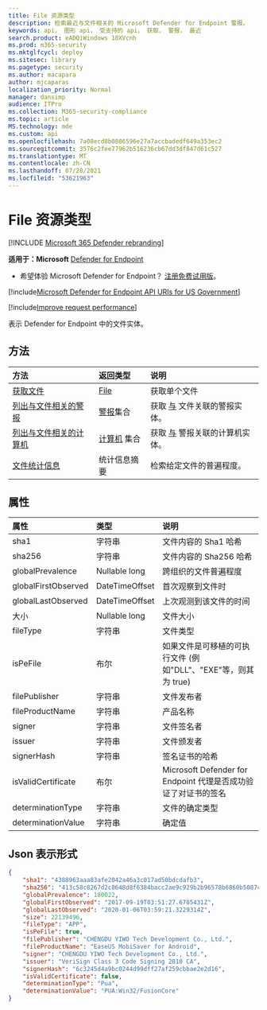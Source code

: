 ```yaml
---
title: File 资源类型
description: 检索最近与文件相关的 Microsoft Defender for Endpoint 警报。
keywords: api， 图形 api， 受支持的 api， 获取， 警报， 最近
search.product: eADQiWindows 10XVcnh
ms.prod: m365-security
ms.mktglfcycl: deploy
ms.sitesec: library
ms.pagetype: security
ms.author: macapara
author: mjcaparas
localization_priority: Normal
manager: dansimp
audience: ITPro
ms.collection: M365-security-compliance
ms.topic: article
MS.technology: mde
ms.custom: api
ms.openlocfilehash: 7a08ecd8b0086596e27a7accbadedf649a353ec2
ms.sourcegitcommit: 3576c2fee77962b516236cb67dd3df847d61c527
ms.translationtype: MT
ms.contentlocale: zh-CN
ms.lasthandoff: 07/28/2021
ms.locfileid: "53621963"
---
```

# <a name="file-resource-type"></a>File 资源类型

[!INCLUDE [Microsoft 365 Defender rebranding](../../includes/microsoft-defender.md)]


**适用于：Microsoft** [Defender for Endpoint](https://go.microsoft.com/fwlink/?linkid=2154037)

- 希望体验 Microsoft Defender for Endpoint？ [注册免费试用版](https://www.microsoft.com/microsoft-365/windows/microsoft-defender-atp?ocid=docs-wdatp-exposedapis-abovefoldlink)。

[!include[Microsoft Defender for Endpoint API URIs for US Government](../../includes/microsoft-defender-api-usgov.md)]

[!include[Improve request performance](../../includes/improve-request-performance.md)]

表示 Defender for Endpoint 中的文件实体。

## <a name="methods"></a>方法

方法|返回类型 |说明
:---|:---|:---
[获取文件](get-file-information.md) | [File](files.md) | 获取单个文件 
[列出与文件相关的警报](get-file-related-alerts.md) | [警报](alerts.md)集合 | 获取 [与](alerts.md) 文件关联的警报实体。
[列出与文件相关的计算机](get-file-related-machines.md) | [计算机](machine.md) 集合 | 获取 [与](machine.md) 警报关联的计算机实体。
[文件统计信息](get-file-statistics.md) | 统计信息摘要 | 检索给定文件的普遍程度。


## <a name="properties"></a>属性

|属性 | 类型 | 说明 |
|:---|:---|:---|
|sha1 | 字符串 | 文件内容的 Sha1 哈希 |
|sha256 | 字符串 | 文件内容的 Sha256 哈希 |
|globalPrevalence | Nullable long | 跨组织的文件普遍程度 |
|globalFirstObserved | DateTimeOffset | 首次观察到文件时 |
|globalLastObserved | DateTimeOffset | 上次观测到该文件的时间 |
|大小 | Nullable long | 文件大小 |
|fileType | 字符串 | 文件类型 |
|isPeFile | 布尔 | 如果文件是可移植的可执行文件 (例如"DLL"、"EXE"等，则其为 true)  |
|filePublisher | 字符串 | 文件发布者 |
|fileProductName | 字符串 | 产品名称 |
|signer | 字符串 | 文件签名者 |
|issuer | 字符串 | 文件颁发者 |
|signerHash | 字符串 | 签名证书的哈希 |
|isValidCertificate | 布尔 | Microsoft Defender for Endpoint 代理是否成功验证了对证书的签名 |
|determinationType | 字符串 | 文件的确定类型 |
|determinationValue | 字符串 | 确定值 |

## <a name="json-representation"></a>Json 表示形式

```json
{
    "sha1": "4388963aaa83afe2042a46a3c017ad50bdcdafb3",
    "sha256": "413c58c8267d2c8648d8f6384bacc2ae9c929b2b96578b6860b5087cd1bd6462",
    "globalPrevalence": 180022,
    "globalFirstObserved": "2017-09-19T03:51:27.6785431Z",
    "globalLastObserved": "2020-01-06T03:59:21.3229314Z",
    "size": 22139496,
    "fileType": "APP",
    "isPeFile": true,
    "filePublisher": "CHENGDU YIWO Tech Development Co., Ltd.",
    "fileProductName": "EaseUS MobiSaver for Android",
    "signer": "CHENGDU YIWO Tech Development Co., Ltd.",
    "issuer": "VeriSign Class 3 Code Signing 2010 CA",
    "signerHash": "6c3245d4a9bc0244d99dff27af259cbbae2e2d16",
    "isValidCertificate": false,
    "determinationType": "Pua",
    "determinationValue": "PUA:Win32/FusionCore"
}
```
